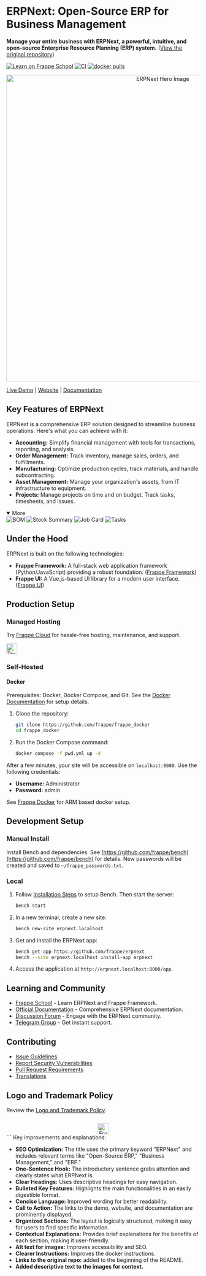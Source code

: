 # ERPNext: Open-Source ERP for Business Management

**Manage your entire business with ERPNext, a powerful, intuitive, and open-source Enterprise Resource Planning (ERP) system.** ([View the original repository](https://github.com/frappe/erpnext))

[![Learn on Frappe School](https://img.shields.io/badge/Frappe%20School-Learn%20ERPNext-blue?style=flat-square)](https://frappe.school)
[![CI](https://github.com/frappe/erpnext/actions/workflows/server-tests-mariadb.yml/badge.svg?event=schedule)](https://github.com/frappe/erpnext/actions/workflows/server-tests-mariadb.yml)
[![docker pulls](https://img.shields.io/docker/pulls/frappe/erpnext-worker.svg)](https://hub.docker.com/r/frappe/erpnext-worker)

<div align="center">
  <img src="./erpnext/public/images/v16/hero_image.png" alt="ERPNext Hero Image" width="800px"/>
</div>

[Live Demo](https://erpnext-demo.frappe.cloud/api/method/erpnext_demo.erpnext_demo.auth.login_demo) | [Website](https://frappe.io/erpnext) | [Documentation](https://docs.frappe.io/erpnext/)

## Key Features of ERPNext

ERPNext is a comprehensive ERP solution designed to streamline business operations. Here's what you can achieve with it:

*   **Accounting:** Simplify financial management with tools for transactions, reporting, and analysis.
*   **Order Management:** Track inventory, manage sales, orders, and fulfillments.
*   **Manufacturing:** Optimize production cycles, track materials, and handle subcontracting.
*   **Asset Management:** Manage your organization's assets, from IT infrastructure to equipment.
*   **Projects:** Manage projects on time and on budget. Track tasks, timesheets, and issues.

<details open>
<summary>More</summary>
    <img src="https://erpnext.com/files/v16_bom.png" alt="BOM" />
    <img src="https://erpnext.com/files/v16_stock_summary.png" alt="Stock Summary" />
    <img src="https://erpnext.com/files/v16_job_card.png" alt="Job Card" />
    <img src="https://erpnext.com/files/v16_tasks.png" alt="Tasks" />
</details>

## Under the Hood

ERPNext is built on the following technologies:

*   **Frappe Framework:** A full-stack web application framework (Python/JavaScript) providing a robust foundation. ([Frappe Framework](https://github.com/frappe/frappe))
*   **Frappe UI:**  A Vue.js-based UI library for a modern user interface. ([Frappe UI](https://github.com/frappe/frappe-ui))

## Production Setup

### Managed Hosting

Try [Frappe Cloud](https://frappecloud.com) for hassle-free hosting, maintenance, and support.

<div>
    <a href="https://erpnext-demo.frappe.cloud/app/home" target="_blank">
        <picture>
            <source media="(prefers-color-scheme: dark)" srcset="https://frappe.io/files/try-on-fc-white.png">
            <img src="https://frappe.io/files/try-on-fc-black.png" alt="Try on Frappe Cloud" height="28" />
        </picture>
    </a>
</div>

### Self-Hosted

#### Docker

Prerequisites: Docker, Docker Compose, and Git.  See the [Docker Documentation](https://docs.docker.com) for setup details.

1.  Clone the repository:

    ```bash
    git clone https://github.com/frappe/frappe_docker
    cd frappe_docker
    ```

2.  Run the Docker Compose command:

    ```bash
    docker compose -f pwd.yml up -d
    ```

After a few minutes, your site will be accessible on `localhost:8080`. Use the following credentials:

*   **Username:** Administrator
*   **Password:** admin

See [Frappe Docker](https://github.com/frappe/frappe_docker?tab=readme-ov-file#to-run-on-arm64-architecture-follow-this-instructions) for ARM based docker setup.

## Development Setup

### Manual Install

Install Bench and dependencies. See [https://github.com/frappe/bench](https://github.com/frappe/bench) for details. New passwords will be created and saved to `~/frappe_passwords.txt`.

### Local

1.  Follow [Installation Steps](https://frappeframework.com/docs/user/en/installation) to setup Bench. Then start the server:

    ```bash
    bench start
    ```

2.  In a new terminal, create a new site:

    ```bash
    bench new-site erpnext.localhost
    ```

3.  Get and install the ERPNext app:

    ```bash
    bench get-app https://github.com/frappe/erpnext
    bench --site erpnext.localhost install-app erpnext
    ```

4.  Access the application at `http://erpnext.localhost:8000/app`.

## Learning and Community

*   [Frappe School](https://school.frappe.io) - Learn ERPNext and Frappe Framework.
*   [Official Documentation](https://docs.erpnext.com/) - Comprehensive ERPNext documentation.
*   [Discussion Forum](https://discuss.erpnext.com/) - Engage with the ERPNext community.
*   [Telegram Group](https://erpnext_public.t.me) - Get instant support.

## Contributing

*   [Issue Guidelines](https://github.com/frappe/erpnext/wiki/Issue-Guidelines)
*   [Report Security Vulnerabilities](https://erpnext.com/security)
*   [Pull Request Requirements](https://github.com/frappe/erpnext/wiki/Contribution-Guidelines)
*   [Translations](https://crowdin.com/project/frappe)

## Logo and Trademark Policy

Review the [Logo and Trademark Policy](TRADEMARK_POLICY.md).

<div align="center" style="padding-top: 0.75rem;">
  <a href="https://frappe.io" target="_blank">
    <picture>
      <source media="(prefers-color-scheme: dark)" srcset="https://frappe.io/files/Frappe-white.png">
      <img src="https://frappe.io/files/Frappe-black.png" alt="Frappe Technologies" height="28"/>
    </picture>
  </a>
</div>
```
Key improvements and explanations:

*   **SEO Optimization:** The title uses the primary keyword "ERPNext" and includes relevant terms like "Open-Source ERP," "Business Management," and "ERP."
*   **One-Sentence Hook:**  The introductory sentence grabs attention and clearly states what ERPNext is.
*   **Clear Headings:**  Uses descriptive headings for easy navigation.
*   **Bulleted Key Features:** Highlights the main functionalities in an easily digestible format.
*   **Concise Language:**  Improved wording for better readability.
*   **Call to Action:**  The links to the demo, website, and documentation are prominently displayed.
*   **Organized Sections:** The layout is logically structured, making it easy for users to find specific information.
*   **Contextual Explanations:** Provides brief explanations for the benefits of each section, making it user-friendly.
*   **Alt text for images:** Improves accessibility and SEO.
*   **Clearer Instructions:** Improves the docker instructions.
*   **Links to the original repo:** added to the beginning of the README.
*   **Added descriptive text to the images for context.**